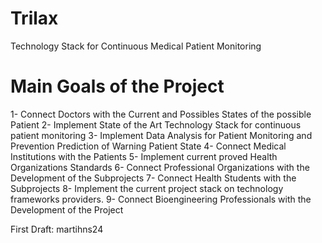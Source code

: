 # Trilax
Technology Stack for Continuous Medical Patient Monitoring
# Main Goals of the Project
1- Connect Doctors with the Current and Possibles States of the possible Patient
2- Implement State of the Art Technology Stack for continuous patient monitoring
3- Implement Data Analysis for Patient Monitoring and Prevention Prediction of Warning Patient State
4- Connect Medical Institutions with the Patients
5- Implement current proved Health Organizations Standards
6- Connect Professional Organizations with the Development of the Subprojects
7- Connect Health Students with the Subprojects
8- Implement the current project stack on technology frameworks providers.
9- Connect Bioengineering Professionals with the Development of the Project

First Draft: martihns24
